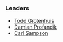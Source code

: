 ### Leaders
* [Todd Grotenhuis](mailto://todd.grotenhuis@owasp.org)
* [Damian Profancik](mailto://damian.profancik@owasp.org)
* [Carl Sampson](mailto://carl.sampson@owasp.org)
